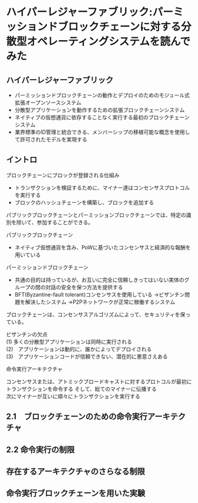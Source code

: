 # ハイパーレジャーファブリック:パーミッションドブロックチェーンに対する分散型オペレーティングシステムを読んでみた

## ハイパーレジャーファブリック

 - パーミッションドブロックチェーンの動作とデプロイのためのモジュール式拡張オープンソースシステム
 - 分散型アプリケーションを動作するための拡張ブロックチェーンシステム
 - ネイティブの仮想通貨に依存することなく実行する最初のブロックチェーンシステム
 - 業界標準のID管理と統合できる、メンバーシップの移植可能な概念を使用して許可されたモデルを実現する
 
 
## イントロ

 ブロックチェーンにブロックが登録される仕組み
 - トランザクションを検証するために、マイナー達はコンセンサスプロトコルを実行する
 - ブロックのハッシュチェーンを構築し、ブロックを追加する
 
 パブリックブロックチェーンとパーミッションブロックチェーンでは、特定の識別を除いて、参加することができる。
 
 パブリックブロックチェーン
 - ネイティブ仮想通貨を含み、PoWに基づいたコンセンサスと経済的な報酬を用いている
 
 パーミッションドブロックチェーン
 - 共通の目的は持っているが、お互いに完全に信頼しきってはいない実体のグループの間の対話の安全を保つ方法を提供する
 - BFT(Byzantine-fault tolerant)コンセンサスを使用している
 →ビザンチン問題を解決したシステム
 →P2Pネットワークが正常に稼働するシステム
 
 ブロックチェーンは、コンセンサスアルゴリズムによって、セキュリティを保っている。
 
 ビザンチンの欠点
 <br>
 (1) 多くの分散型アプリケーションは同時に実行される
 <br>
 (2)　アプリケーションは動的に、誰かによってデプロイされる
 <br>
 (3)　アプリケーションコードが信頼できない、潜在的に悪意さえある
 
 命令実行アーキテクチャ
 
 コンセンサスまたは、アトミックブロードキャストに対するプロトコルが最初にトランザクションを命令する
 そして、総てのマイナーに伝播する
 <br>
 次にマイナーが互いに順々にトランザクションを実行する
 
## 2.1　ブロックチェーンのための命令実行アーキテクチャ



## 2.2 命令実行の制限

## 存在するアーキテクチャのさらなる制限

## 命令実行ブロックチェーンを用いた実験



 
 

